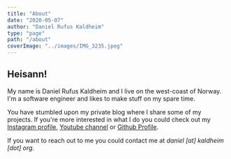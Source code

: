 ```yaml
---
title: "About"
date: "2020-05-07"
author: "Daniel Rufus Kaldheim"
type: "page"
path: "/about"
coverImage: "../images/IMG_3235.jpeg"
---
```


## Heisann!

My name is Daniel Rufus Kaldheim and I live on the west-coast of Norway. I'm a software engineer and likes to make stuff on my spare time.

You have stumbled upon my private blog where I share some of my projects. If you're more interested in what I do you could check out my [Instagram profile](https://instagram.com/danielkaldheim), [Youtube channel](https://www.youtube.com/channel/UCZMleiZH9L-lUjNOLQAJsWA) or [Github Profile](https://github.com/danielkaldheim).

If you want to reach out to me you could contact me at *daniel [at] kaldheim [dot] org*.
